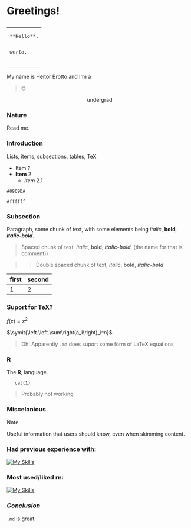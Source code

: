 
# <p color="blue">Greetings!</p>

<table><tr><td>
<pre>
**Hello**,

_world_.
</pre>
</td></tr></table>

My name is Heitor Brotto and I'm a 

>  🤓

<p align="center"> undergrad</p>

### Nature

Read me.

### **Introduction**

Lists, items, subsections, tables, TeX

* Item ***1***
* **Item** 2
   * *Item* 2.1

`#0969DA`

`#ffffff`
   
### Subsection
   
Paragraph, some chunk of text, with some elements being *italic*, **bold**, ***italic-bold***.

> Spaced chunk of text, *italic*, **bold**, ***italic-bold***. (the name for that is comment))

>> Double spaced chunk of text, *italic*, **bold**, ***italic-bold***.

| first | second |
|---|---|
| 1 | 2 |

### Suport for TeX?

$f(x)=x^2$

$\symit{\left.\left.\sum\right(a_i\right)_i^n}$

> Oh! Apparently `.md` does suport some form of LaTeX equations,

### R

The **R**, language.

<pre><code class="language-r">   cat(1)</code></pre>

> Probably not working

### Miscelanious

> [!NOTE]
> Useful information that users should know, even when skimming content.

### Had previous experience with:
[![My Skills](https://skillicons.dev/icons?i=html,css,bootstrap,js,c,cs,mysql,php,arduino,java,py,r,latex,octave,git&perline=4)](https://skillicons.dev)

### Most used/liked rn:
[![My Skills](https://skillicons.dev/icons?i=r,latex,git&perline=4)](https://skillicons.dev)

### *Conclusion*

`.md` is great.